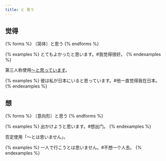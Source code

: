 ```yaml
---
title: と 思う
---
```


## 觉得

{% forms %}
〔简体〕と思う
{% endforms %}

{% examples %}
とてもよかったと思います。#我觉得很好。
{% endexamples %}

第三人称使用[〜と思っています](#と思っています)。

{% examples %}
彼は私が日本にいると思っています。#他一直觉得我在日本。
{% endexamples %}

## 想

{% forms %}
〔意向形〕と思う
{% endforms %}

{% examples %}
出かけようと思います。#想出门。
{% endexamples %}

否定使用「〜とは思いません」。

{% examples %}
一人で行こうとは思いません。#不想一个人去。
{% endexamples %}
